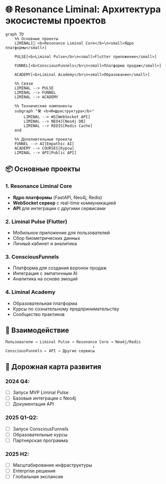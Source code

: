 # 🌐 Resonance Liminal: Архитектура экосистемы проектов

```mermaid
graph TD
    %% Основные проекты
    LIMINAL[🌌 <b>Resonance Liminal Core</b>\n<small>Ядро платформы</small>]
    
    PULSE[<b>Liminal Pulse</b>\n<small>Flutter приложение</small>]
    
    FUNNEL[<b>ConsciousFunnels</b>\n<small>Платформа продаж</small>]
    
    ACADEMY[<b>Liminal Academy</b>\n<small>Образование</small>]
    
    %% Связи
    LIMINAL --> PULSE
    LIMINAL --> FUNNEL
    LIMINAL --> ACADEMY
    
    %% Технические компоненты
    subgraph "🛠 <b>Инфраструктура</b>"
        LIMINAL --> WS[WebSocket API]
        LIMINAL --> NEO4J[Neo4j DB]
        LIMINAL --> REDIS[Redis Cache]
    end
    
    %% Дополнительные проекты
    FUNNEL --> AI[Empathic AI]
    ACADEMY --> COURSES[Курсы]
    LIMINAL --> API[Public API]
```

## 📦 Основные проекты

### 1. **Resonance Liminal Core**
- **Ядро платформы** (FastAPI, Neo4j, Redis)
- **WebSocket сервер** с real-time коммуникацией
- **API** для интеграции с другими сервисами

### 2. **Liminal Pulse** (Flutter)
- Мобильное приложение для пользователей
- Сбор биометрических данных
- Личный кабинет и аналитика

### 3. **ConsciousFunnels**
- Платформа для создания воронок продаж
- Интеграция с эмпатичным AI
- Аналитика на основе эмоций

### 4. **Liminal Academy**
- Образовательная платформа
- Курсы по сознательному предпринимательству
- Сообщество практиков

## 🔄 Взаимодействие

```
Пользователи → Liminal Pulse → Resonance Core → Neo4j/Redis
                                      ↓
ConsciousFunnels ← API → Другие сервисы
```

## 🚀 Дорожная карта развития

### 2024 Q4:
- [ ] Запуск MVP Liminal Pulse
- [ ] Базовые интеграции с Neo4j
- [ ] Документация API

### 2025 Q1-Q2:
- [ ] Запуск ConsciousFunnels
- [ ] Образовательные курсы
- [ ] Партнерская программа

### 2025 H2:
- [ ] Масштабирование инфраструктуры
- [ ] Enterprise решения
- [ ] Глобальная экспансия
